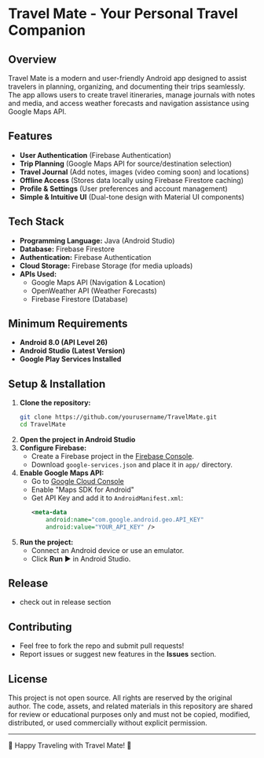 # Travel Mate - Your Personal Travel Companion

## Overview
Travel Mate is a modern and user-friendly Android app designed to assist travelers in planning, organizing, and documenting their trips seamlessly. The app allows users to create travel itineraries, manage journals with notes and media, and access weather forecasts and navigation assistance using Google Maps API.

## Features
- **User Authentication** (Firebase Authentication)
- **Trip Planning** (Google Maps API for source/destination selection)
- **Travel Journal** (Add notes, images (video coming soon) and locations)
- **Offline Access** (Stores data locally using Firebase Firestore caching)
- **Profile & Settings** (User preferences and account management)
- **Simple & Intuitive UI** (Dual-tone design with Material UI components)

## Tech Stack
- **Programming Language:** Java (Android Studio)
- **Database:** Firebase Firestore
- **Authentication:** Firebase Authentication
- **Cloud Storage:** Firebase Storage (for media uploads)
- **APIs Used:**
  - Google Maps API (Navigation & Location)
  - OpenWeather API (Weather Forecasts)
  - Firebase Firestore (Database)

## Minimum Requirements
- **Android 8.0 (API Level 26)**
- **Android Studio (Latest Version)**
- **Google Play Services Installed**

## Setup & Installation
1. **Clone the repository:**
   ```sh
   git clone https://github.com/yourusername/TravelMate.git
   cd TravelMate
   ```
2. **Open the project in Android Studio**
3. **Configure Firebase:**
   - Create a Firebase project in the [Firebase Console](https://console.firebase.google.com/).
   - Download `google-services.json` and place it in `app/` directory.
4. **Enable Google Maps API:**
   - Go to [Google Cloud Console](https://console.cloud.google.com/)
   - Enable "Maps SDK for Android"
   - Get API Key and add it to `AndroidManifest.xml`:
     ```xml
     <meta-data
         android:name="com.google.android.geo.API_KEY"
         android:value="YOUR_API_KEY" />
     ```
5. **Run the project:**
   - Connect an Android device or use an emulator.
   - Click **Run** ▶️ in Android Studio.
     
## Release
- check out in release section 

## Contributing
- Feel free to fork the repo and submit pull requests!
- Report issues or suggest new features in the **Issues** section.

## License
This project is not open source. All rights are reserved by the original author.
The code, assets, and related materials in this repository are shared for review or educational purposes only and must not be copied, modified, distributed, or used commercially without explicit permission.

---
🚀 Happy Traveling with Travel Mate! 🚀

